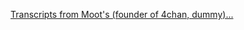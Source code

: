 ---
layout: post
wordpress_id: 741
wordpress_url: http://noesbueno.com/archives/741
date: '2010-08-10 16:00:10 -0500'
date_gmt: '2010-08-10 21:00:10 -0500'
body: |
  <p><a href="http://www.whatevs.net/post/932725696">Transcripts from Moot's (founder of 4chan, dummy)...</a></p>
---